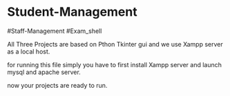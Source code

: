 # Student-Management
#Staff-Management
#Exam_shell

All Three Projects are based on Pthon Tkinter gui and we use Xampp server as a local host.

for running this file simply you have to first
install Xampp server and
launch mysql and apache server.

now your projects are ready to run.

